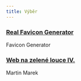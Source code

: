 ```yaml
---
title: Výběr
---
```


### [Real Favicon Generator](http://realfavicongenerator.net/)
Favicon Generator

### [Web na zelené louce IV.](http://carabana.cz/blog/web-na-zelene-louce-IV)
Martin Marek
